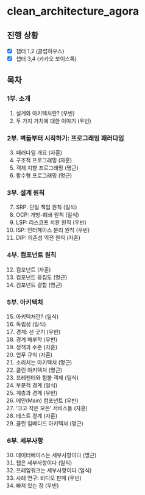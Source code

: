 # clean_architecture_agora

## 진행 상황
- [x] 챕터 1,2 (클럽하우스)
- [x] 챕터 3,4 (카카오 보이스톡)

## 목차
### 1부. 소개
1. 설계와 아키텍처란? (우빈)
2. 두 가지 가치에 대한 이야기 (우빈)

### 2부. 벽돌부터 시작하기: 프로그래밍 패러다임
3. 패러다임 개요 (자훈)
4. 구조적 프로그래밍 (자훈)
5. 객체 지향 프로그래밍 (명근)
6. 함수형 프로그래밍 (명근)

### 3부. 설계 원칙
7. SRP: 단일 책임 원칙 (일식)
8. OCP: 개방-폐쇄 원칙 (일식)
9. LSP: 리스코프 치환 원칙 (우빈)
10. ISP: 인터페이스 분리 원칙 (우빈)
11. DIP: 의존성 역전 원칙 (자훈)

### 4부. 컴포넌트 원칙
12. 컴포넌트 (자훈)
13. 컴포넌트 응집도 (명근)
14. 컴포넌트 결합 (명근)

### 5부. 아키텍처
15. 아키텍처란? (일식)
16. 독립성 (일식)
17. 경계: 선 긋기 (우빈)
18. 경계 해부학 (우빈)
19. 정책과 수준 (자훈)
20. 업무 규칙 (자훈)
21. 소리치는 아키텍처 (명근)
22. 클린 아키텍처 (명근)
23. 프레젠터와 험블 객체 (일식)
24. 부분적 경계 (일식)
25. 계층과 경계 (우빈)
26. 메인(Main) 컴포넌트 (우빈)
27. ‘크고 작은 모든’ 서비스들 (자훈)
28. 테스트 경계 (자훈)
29. 클린 임베디드 아키텍처 (명근)

### 6부. 세부사항
30. 데이터베이스는 세부사항이다 (명근)
31. 웹은 세부사항이다 (일식)
32. 프레임워크는 세부사항이다 (일식)
33. 사례 연구: 비디오 판매 (우빈)
34. 빠져 있는 장 (우빈)
